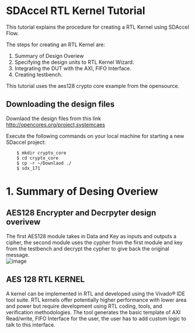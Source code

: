 # SDAccel RTL Kernel Tutorial

This tutorial explains the procedure for creating a RTL Kernel using SDAccel Flow. 

The steps for creating an RTL Kernel are:
1. Summary of Design Overiew 
2. Specifying the design units to RTL Kernel Wizard.  
3. Integrating the DUT with the AXI, FIFO Interface.
4. Creating testbench. 

This tutorial uses the aes128 crypto core example from the opensource. 

## Downloading the design files 
Downlaod the design files from this link http://opencores.org/project,systemcaes  

Execute the following commands on your local machine for starting a new SDaccel project:
```
    $ mkdir crypto_core
    $ cd crypto_core                                      
    $ cp -r ~/Downlaod ./
    $ sdx_171
```
# 1. Summary of Desing Overiew

## AES128 Encrypter and Decrpyter design overivew
   The first AES128 module takes in Data and Key as inputs and outputs a cipher, the second module uses the cypher from the first module and key from the testbench and decrypt the cypher to give back the original message.    
		![image](https://user-images.githubusercontent.com/32319498/31142684-e1b2e09c-a82f-11e7-9741-ce0f1c4ce054.png)

## AES 128 RTL KERNEL
   A kernel can be implemented in RTL and developed using the Vivado® IDE tool suite. RTL kernels offer potentially higher performance with lower area and power but require development using RTL coding, tools, and verification methodologies. The tool generates the basic template of AXI Read/write, FIFO Interface for the user, the user has to add custom logic to talk to this interface. 
